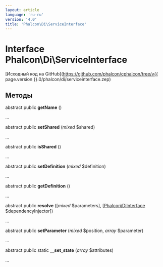 ```yaml
---
layout: article
language: 'ru-ru'
version: '4.0'
title: 'Phalcon\Di\ServiceInterface'
---
```

# Interface **Phalcon\Di\ServiceInterface**

[Исходный код на GitHub](https://github.com/phalcon/cphalcon/tree/v{{ page.version }}.0/phalcon/di/serviceinterface.zep)

## Методы

abstract public **getName** ()

...

abstract public **setShared** (*mixed* $shared)

...

abstract public **isShared** ()

...

abstract public **setDefinition** (*mixed* $definition)

...

abstract public **getDefinition** ()

...

abstract public **resolve** ([*mixed* $parameters], [[Phalcon\DiInterface](Phalcon_DiInterface) $dependencyInjector])

...

abstract public **setParameter** (*mixed* $position, *array* $parameter)

...

abstract public static **__set_state** (*array* $attributes)

...